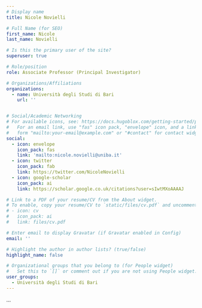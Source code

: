 ```yaml
---
# Display name
title: Nicole Novielli

# Full Name (for SEO)
first_name: Nicole
last_name: Novielli

# Is this the primary user of the site?
superuser: true

# Role/position
role: Associate Professor (Principal Investigator)

# Organizations/Affiliations
organizations:
  - name: Università degli Studi di Bari
    url: ''


# Social/Academic Networking
# For available icons, see: https://docs.hugoblox.com/getting-started/page-builder/#icons
#   For an email link, use "fas" icon pack, "envelope" icon, and a link in the
#   form "mailto:your-email@example.com" or "#contact" for contact widget.
social:
  - icon: envelope
    icon_pack: fas
    link: 'mailto:nicole.novielli@uniba.it'
  - icon: twitter
    icon_pack: fab
    link: https://twitter.com/NicoleNovielli
  - icon: google-scholar
    icon_pack: ai
    link: https://scholar.google.co.uk/citations?user=sIwtMXoAAAAJ

# Link to a PDF of your resume/CV from the About widget.
# To enable, copy your resume/CV to `static/files/cv.pdf` and uncomment the lines below.
# - icon: cv
#   icon_pack: ai
#   link: files/cv.pdf

# Enter email to display Gravatar (if Gravatar enabled in Config)
email: ''

# Highlight the author in author lists? (true/false)
highlight_name: false

# Organizational groups that you belong to (for People widget)
#   Set this to `[]` or comment out if you are not using People widget.
user_groups:
  - Università degli Studi di Bari
---
```


... 
